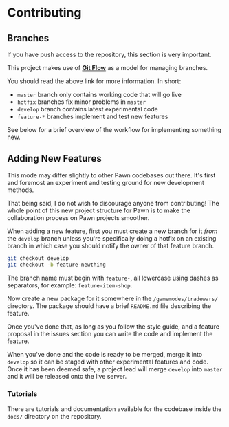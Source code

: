 # Contributing

## Branches

If you have push access to the repository, this section is very important.

This project makes use of
[**Git Flow**](https://nvie.com/posts/a-successful-git-branching-model/) as a
model for managing branches.

You should read the above link for more information. In short:

- `master` branch only contains working code that will go live
- `hotfix` branches fix minor problems in `master`
- `develop` branch contains latest experimental code
- `feature-*` branches implement and test new features

See below for a brief overview of the workflow for implementing something new.

## Adding New Features

This mode may differ slightly to other Pawn codebases out there. It's first and
foremost an experiment and testing ground for new development methods.

That being said, I do not wish to discourage anyone from contributing! The whole
point of this new project structure for Pawn is to make the collaboration
process on Pawn projects smoother.

When adding a new feature, first you must create a new branch for it _from_ the
`develop` branch unless you're specifically doing a hotfix on an existing branch
in which case you should notify the owner of that feature branch.

```bash
git checkout develop
git checkout -b feature-newthing
```

The branch name must begin with `feature-`, all lowercase using dashes as
separators, for example: `feature-item-shop`.

Now create a new package for it somewhere in the `/gamemodes/tradewars/`
directory. The package should have a brief `README.md` file describing the
feature.

Once you've done that, as long as you follow the style guide, and a feature
proposal in the issues section you can write the code and implement the feature.

When you've done and the code is ready to be merged, merge it into `develop` so
it can be staged with other experimental features and code. Once it has been
deemed safe, a project lead will merge `develop` into `master` and it will be
released onto the live server.

### Tutorials

There are tutorials and documentation available for the codebase inside the
`docs/` directory on the repository.
